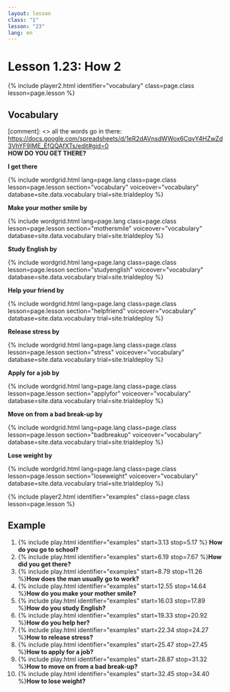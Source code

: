 ```yaml
---
layout: lesson
class: "1"
lesson: "23"
lang: en
---
```



# Lesson 1.23: How 2


{% include player2.html identifier="vocabulary" class=page.class lesson=page.lesson %}
## Vocabulary 

[comment]: <>  all the words go in there: https://docs.google.com/spreadsheets/d/1eR2dAVnsdWWox6CqvY4HZwZd3VhYF9IME_EfQQAfXTs/edit#gid=0  
__HOW DO YOU GET THERE?__  

		
__I get there__ 

{% include wordgrid.html lang=page.lang
		class=page.class 
		lesson=page.lesson 
		section="vocabulary"
		voiceover="vocabulary"
		database=site.data.vocabulary 
		trial=site.trialdeploy %} 

__Make your mother smile by__  

{% include wordgrid.html lang=page.lang
		class=page.class 
		lesson=page.lesson 
		section="mothersmile"
		voiceover="vocabulary"
		database=site.data.vocabulary 
		trial=site.trialdeploy %}  



__Study English by__

{% include wordgrid.html lang=page.lang
		class=page.class 
		lesson=page.lesson 
		section="studyenglish"
		voiceover="vocabulary"
		database=site.data.vocabulary 
		trial=site.trialdeploy %} 
   
__Help your friend by__

{% include wordgrid.html lang=page.lang
		class=page.class 
		lesson=page.lesson 
		section="helpfriend"
		voiceover="vocabulary"
		database=site.data.vocabulary 
		trial=site.trialdeploy %} 

__Release stress by__

{% include wordgrid.html lang=page.lang
		class=page.class 
		lesson=page.lesson 
		section="stress"
		voiceover="vocabulary"
		database=site.data.vocabulary 
		trial=site.trialdeploy %} 
  
__Apply for a job by__  

{% include wordgrid.html lang=page.lang
		class=page.class 
		lesson=page.lesson 
		section="applyfor"
		voiceover="vocabulary"
		database=site.data.vocabulary 
		trial=site.trialdeploy %} 
   

__Move on from a bad break-up by__

{% include wordgrid.html lang=page.lang
		class=page.class 
		lesson=page.lesson 
		section="badbreakup"
		voiceover="vocabulary"
		database=site.data.vocabulary 
		trial=site.trialdeploy %} 

__Lose weight by__

{% include wordgrid.html lang=page.lang
		class=page.class 
		lesson=page.lesson 
		section="loseweight"
		voiceover="vocabulary"
		database=site.data.vocabulary 
		trial=site.trialdeploy %} 

{% include player2.html identifier="examples" class=page.class lesson=page.lesson %}

## Example
1. {% include play.html identifier="examples" start=3.13 stop=5.17 %} __How do you go to school?__
2. {% include play.html identifier="examples" start=6.19 stop=7.67 %}__How did you get there?__
3. {% include play.html identifier="examples" start=8.79 stop=11.26 %}__How does the man usually go to work?__
4. {% include play.html identifier="examples" start=12.55 stop=14.64 %}__How do you make your mother smile?__
5. {% include play.html identifier="examples" start=16.03 stop=17.89 %}__How do you study English?__
6. {% include play.html identifier="examples" start=19.33 stop=20.92 %}__How do you help her?__
7. {% include play.html identifier="examples" start=22.34 stop=24.27 %}__How to release stress?__
8. {% include play.html identifier="examples" start=25.47 stop=27.45 %}__How to apply for a job?__
9. {% include play.html identifier="examples" start=28.87 stop=31.32 %}__How to move on from a bad break-up?__
10. {% include play.html identifier="examples" start=32.45 stop=34.40 %}__How to lose weight?__

 
